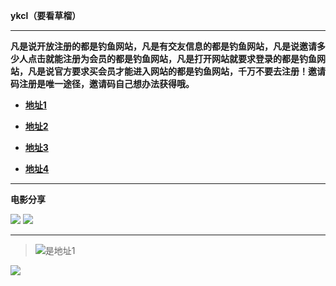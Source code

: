 <!-- Global site tag (gtag.js) - Google Analytics -->
<script async src="https://www.googletagmanager.com/gtag/js?id=UA-128679952-1"></script>
<script>
  window.dataLayer = window.dataLayer || [];
  function gtag(){dataLayer.push(arguments);}
  gtag('js', new Date());

  gtag('config', 'UA-128679952-1');
</script>

**ykcl（要看草榴）**

------

**凡是说开放注册的都是钓鱼网站，凡是有交友信息的都是钓鱼网站，凡是说邀请多少人点击就能注册为会员的都是钓鱼网站，凡是打开网站就要求登录的都是钓鱼网站，凡是说官方要求买会员才能进入网站的都是钓鱼网站，千万不要去注册！邀请码注册是唯一途径，邀请码自己想办法获得哦。**

*  **[地址1](https://about.me/ykc)**
  
*  **[地址2](https://www.baidu.com)**
  
*  **[地址3](https://www.baidu.com)**
  
*  **[地址4](https://www.baidu.com)**

------

**电影分享**



![](http://wx1.sinaimg.cn/mw690/0060lm7Tly1fwxlrrdjzwj30kz0cidhc.jpg)
![](http://ww2.sinaimg.cn/mw690/005zXVmagw1f5h0brd2uvg30fk06enpf.gif)



------   



> ![是地址1](http://ww3.sinaimg.cn/mw690/e75a115bgw1ebtc7xarwog20b4072npe.gif)


![](http://ww2.sinaimg.cn/mw690/e75a115bjw1f288mtdc63g20fk06mb2c.gif)
